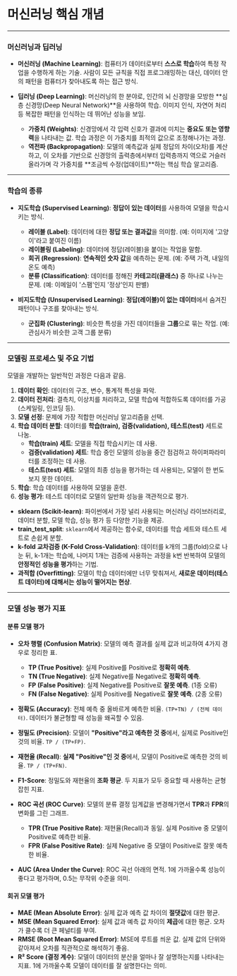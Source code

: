 # 머신러닝 핵심 개념

---

### **머신러닝과 딥러닝**

* **머신러닝 (Machine Learning)**: 컴퓨터가 데이터로부터 **스스로 학습**하여 특정 작업을 수행하게 하는 기술. 사람이 모든 규칙을 직접 프로그래밍하는 대신, 데이터 안의 패턴을 컴퓨터가 찾아내도록 하는 접근 방식.

* **딥러닝 (Deep Learning)**: 머신러닝의 한 분야로, 인간의 뇌 신경망을 모방한 **심층 신경망(Deep Neural Network)**을 사용하여 학습. 이미지 인식, 자연어 처리 등 복잡한 패턴을 인식하는 데 뛰어난 성능을 보임.
    * **가중치 (Weights)**: 신경망에서 각 입력 신호가 결과에 미치는 **중요도 또는 영향력**을 나타내는 값. 학습 과정은 이 가중치를 최적의 값으로 조정해나가는 과정.
    * **역전파 (Backpropagation)**: 모델의 예측값과 실제 정답의 차이(오차)를 계산하고, 이 오차를 기반으로 신경망의 출력층에서부터 입력층까지 역으로 거슬러 올라가며 각 가중치를 **조금씩 수정(업데이트)**하는 핵심 학습 알고리즘.

---

### **학습의 종류**

* **지도학습 (Supervised Learning)**: **정답이 있는 데이터**를 사용하여 모델을 학습시키는 방식.
    * **레이블 (Label)**: 데이터에 대한 **정답 또는 결과값**을 의미함. (예: 이미지에 '고양이'라고 붙여진 이름)
    * **레이블링 (Labeling)**: 데이터에 정답(레이블)을 붙이는 작업을 말함.
    * **회귀 (Regression)**: **연속적인 숫자 값**을 예측하는 문제. (예: 주택 가격, 내일의 온도 예측)
    * **분류 (Classification)**: 데이터를 정해진 **카테고리(클래스)** 중 하나로 나누는 문제. (예: 이메일이 '스팸'인지 '정상'인지 판별)

* **비지도학습 (Unsupervised Learning)**: **정답(레이블)이 없는 데이터**에서 숨겨진 패턴이나 구조를 찾아내는 방식.
    * **군집화 (Clustering)**: 비슷한 특성을 가진 데이터들을 **그룹**으로 묶는 작업. (예: 관심사가 비슷한 고객 그룹 분류)

---

### **모델링 프로세스 및 주요 기법**

모델을 개발하는 일반적인 과정은 다음과 같음.

1.  **데이터 확인**: 데이터의 구조, 변수, 통계적 특성을 파악.
2.  **데이터 전처리**: 결측치, 이상치를 처리하고, 모델 학습에 적합하도록 데이터를 가공(스케일링, 인코딩 등).
3.  **모델 선정**: 문제에 가장 적합한 머신러닝 알고리즘을 선택.
4.  **학습 데이터 분할**: 데이터를 **학습(train), 검증(validation), 테스트(test)** 세트로 나눔.
    * **학습(train) 세트**: 모델을 직접 학습시키는 데 사용.
    * **검증(validation) 세트**: 학습 중인 모델의 성능을 중간 점검하고 하이퍼파라미터를 조정하는 데 사용.
    * **테스트(test) 세트**: 모델의 최종 성능을 평가하는 데 사용되는, 모델이 한 번도 보지 못한 데이터.
5.  **학습**: 학습 데이터를 사용하여 모델을 훈련.
6.  **성능 평가**: 테스트 데이터로 모델의 일반화 성능을 객관적으로 평가.

* **sklearn (Scikit-learn)**: 파이썬에서 가장 널리 사용되는 머신러닝 라이브러리로, 데이터 분할, 모델 학습, 성능 평가 등 다양한 기능을 제공.
* **train_test_split**: `sklearn`에서 제공하는 함수로, 데이터를 학습 세트와 테스트 세트로 손쉽게 분할.
* **k-fold 교차검증 (K-Fold Cross-Validation)**: 데이터를 k개의 그룹(fold)으로 나눈 뒤, k-1개는 학습에, 나머지 1개는 검증에 사용하는 과정을 k번 반복하여 모델의 **안정적인 성능을 평가**하는 기법.
* **과적합 (Overfitting)**: 모델이 학습 데이터에만 너무 맞춰져서, **새로운 데이터(테스트 데이터)에 대해서는 성능이 떨어지는 현상**.

---

### **모델 성능 평가 지표**

#### **분류 모델 평가**

* **오차 행렬 (Confusion Matrix)**: 모델의 예측 결과를 실제 값과 비교하여 4가지 경우로 정리한 표.
    * **TP (True Positive)**: 실제 Positive를 Positive로 **정확히 예측**.
    * **TN (True Negative)**: 실제 Negative를 Negative로 **정확히 예측**.
    * **FP (False Positive)**: 실제 Negative를 Positive로 **잘못 예측**. (1종 오류)
    * **FN (False Negative)**: 실제 Positive를 Negative로 **잘못 예측**. (2종 오류)

* **정확도 (Accuracy)**: 전체 예측 중 올바르게 예측한 비율. `(TP+TN) / (전체 데이터)`. 데이터가 불균형할 때 성능을 왜곡할 수 있음.
* **정밀도 (Precision)**: 모델이 **"Positive"라고 예측한 것 중**에서, 실제로 Positive인 것의 비율. `TP / (TP+FP)`.
* **재현율 (Recall)**: **실제 "Positive"인 것 중**에서, 모델이 Positive로 예측한 것의 비율. `TP / (TP+FN)`.
* **F1-Score**: 정밀도와 재현율의 **조화 평균**. 두 지표가 모두 중요할 때 사용하는 균형 잡힌 지표.

* **ROC 곡선 (ROC Curve)**: 모델의 분류 결정 임계값을 변경해가면서 **TPR**과 **FPR**의 변화를 그린 그래프.
    * **TPR (True Positive Rate)**: 재현율(Recall)과 동일. 실제 Positive 중 모델이 Positive로 예측한 비율.
    * **FPR (False Positive Rate)**: 실제 Negative 중 모델이 Positive로 잘못 예측한 비율.
* **AUC (Area Under the Curve)**: ROC 곡선 아래의 면적. 1에 가까울수록 성능이 좋다고 평가하며, 0.5는 무작위 수준을 의미.

#### **회귀 모델 평가**

* **MAE (Mean Absolute Error)**: 실제 값과 예측 값 차이의 **절댓값**에 대한 평균.
* **MSE (Mean Squared Error)**: 실제 값과 예측 값 차이의 **제곱**에 대한 평균. 오차가 클수록 더 큰 페널티를 부여.
* **RMSE (Root Mean Squared Error)**: MSE에 루트를 씌운 값. 실제 값의 단위와 같아져서 오차를 직관적으로 해석하기 좋음.
* **R² Score (결정 계수)**: 모델이 데이터의 분산을 얼마나 잘 설명하는지를 나타내는 지표. 1에 가까울수록 모델이 데이터를 잘 설명한다는 의미.
